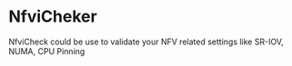 # NfviCheker
NfviCheck could be use to validate your NFV related settings like SR-IOV, NUMA, CPU Pinning

